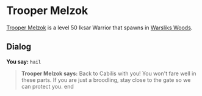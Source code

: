 # Trooper Melzok



[Trooper Melzok](/npc/79089) is a level 50 Iksar Warrior that spawns in [Warsliks Woods](/zone/79).



## Dialog

**You say:** `hail`



>**Trooper Melzok says:** Back to Cabilis with you!  You won't fare well in these parts.  If you are just a broodling, stay close to the gate so we can protect you.
end